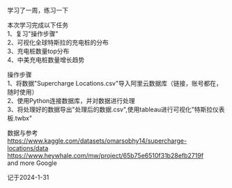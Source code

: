学习了一周，练习一下<br>

本次学习完成以下任务<br>
1、复习"操作步骤"<br>
2、可视化全球特斯拉的充电桩的分布<br>
3、充电桩数量top分布<br>
4、中美充电桩数量增长趋势<br>

操作步骤<br>
1、将数据"Supercharge Locations.csv"导入阿里云数据库（链接，账号都在，随时使用）<br>
2、使用Python连接数据库，并对数据进行处理<br>
3、将处理好的数据导出"处理后的数据.csv",使用tableau进行可视化"特斯拉仪表板.twbx"<br>

数据与参考<br>
https://www.kaggle.com/datasets/omarsobhy14/supercharge-locations/data<br>
https://www.heywhale.com/mw/project/65b75e6510f31b28efb2719f<br>
and more Google<br>

记于2024-1-31<br>
